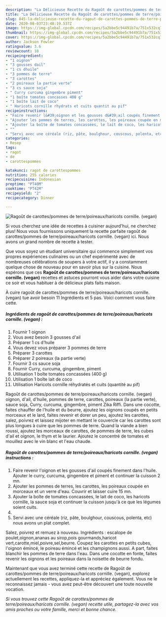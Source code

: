 ```yaml
---
description: "La Délicieuse Recette du Ragoût de carottes/pommes de terre/poireaux/haricots cornille. (vegan)"
title: "La Délicieuse Recette du Ragoût de carottes/pommes de terre/poireaux/haricots cornille. (vegan)"
slug: 845-la-delicieuse-recette-du-ragout-de-carottes-pommes-de-terre-poireaux-haricots-cornille-vegan
date: 2020-08-03T23:48:19.537Z
image: https://img-global.cpcdn.com/recipes/5a2bbe5c94491b7a/751x532cq70/ragout-de-carottespommes-de-terrepoireauxharicots-cornille-vegan-photo-principale-de-la-recette.jpg
thumbnail: https://img-global.cpcdn.com/recipes/5a2bbe5c94491b7a/751x532cq70/ragout-de-carottespommes-de-terrepoireauxharicots-cornille-vegan-photo-principale-de-la-recette.jpg
cover: https://img-global.cpcdn.com/recipes/5a2bbe5c94491b7a/751x532cq70/ragout-de-carottespommes-de-terrepoireauxharicots-cornille-vegan-photo-principale-de-la-recette.jpg
author: Jackson Fowler
ratingvalue: 3.6
reviewcount: 10
recipeingredient:
- "1 oignon"
- "3 gousses dail"
- "1 cs dhuile"
- "3 pommes de terre"
- "3 carottes"
- "2 poireaux la partie verte"
- "3 cs sauce soja"
- " Curry curcuma gingembre piment"
- "1 boîte tomates concasses 400 g"
- "1 boîte lait de coco"
- " Haricots cornille rhydrats et cuits quantit au pif"
recipeinstructions:
- "Faire revenir l&#39;oignon et les gousses d&#39;ail coupés finement dans l&#39;huile. Ajouter le curry, curcuma, gingembre et piment et continuer la cuisson 2 mn."
- "Ajouter les pommes de terres, les carottes, les poireaux coupée en morceaux et un verre d&#39;eau. Couvrir et laisser cuire 15 mn."
- "Ajouter la boîte de tomates concassées, le lait de coco, les haricots cornille, la sauce soja et continuer la cuisson jusqu&#39;à ce que les légumes soient cuits."
- ""
- "Servi avec une céréale (riz, pâte, boulghour, couscous, polenta, etc) nous avons un plat complet."
categories:
- Resep
tags:
- ragot
- de
- carottespommes

katakunci: ragot de carottespommes 
nutrition: 255 calories
recipecuisine: Indonesian
preptime: "PT40M"
cooktime: "PT42M"
recipeyield: "2"
recipecategory: Dinner

---
```



![Ragoût de carottes/pommes de terre/poireaux/haricots cornille. (vegan)](https://img-global.cpcdn.com/recipes/5a2bbe5c94491b7a/751x532cq70/ragout-de-carottespommes-de-terrepoireauxharicots-cornille-vegan-photo-principale-de-la-recette.jpg)

Si vous cherchez une idée de recettes à cuisiner aujourd'hui, ne cherchez plus! Nous vous fournissons uniquement la recette parfaite ragoût de carottes/pommes de terre/poireaux/haricots cornille. (vegan) ici. Nous avons un grand nombre de recette à tester.

Que vous soyez un étudiant universitaire qui commence simplement vos propres expériences culinaires ou un chef expérimenté avec de nombreuses célébrations de soupers à votre actif, il y a constamment quelque chose de nouveau pour en savoir plus sur la cuisine. Nous espérons que ces <strong> Ragoût de carottes/pommes de terre/poireaux/haricots cornille. (vegan) </strong> recettes et astuces pourront vous aider dans votre cuisine ce soir et vous habituer à de délicieux plats faits maison.

<!--inarticleads1-->

À cuire ragoût de carottes/pommes de terre/poireaux/haricots cornille. (vegan) tue avoir besoin 11 Ingrédients et 5 pas. Voici comment vous faire cette.

##### Ingrédients de ragoût de carottes/pommes de terre/poireaux/haricots cornille. (vegan) :

1. Fournir 1 oignon
1. Vous avez besoin 3 gousses d&#39;ail
1. Préparer 1 cs d&#39;huile
1. Vous devez vous préparer 3 pommes de terre
1. Préparer 3 carottes
1. Préparer 2 poireaux (la partie verte)
1. Fournir 3 cs sauce soja
1. Fournir  Curry, curcuma, gingembre, piment
1. Utilisation 1 boîte tomates concassées (400 g)
1. Utilisation 1 boîte lait de coco
1. Utilisation  Haricots cornille réhydratés et cuits (quantité au pif)


Ragoût de carottes/pommes de terre/poireaux/haricots cornille. (vegan) oignon, d&#39;ail, d&#39;huile, pommes de terre, carottes, poireaux (la partie verte), sauce soja, Curry, curcuma, gingembre, piment Zika Riffi. Dans une cocotte, faites chauffer de l&#39;huile et du beurre, ajoutez les oignons coupés en petits morceaux et le lard, faites revenir et dorer un peu, ajoutez les carottes, salez, poivrez et laissez mijoter en mettant le couvercle car les carottes sont plus longues à cuire que les pommes de terre. Quand la viande a bien roussi, ajoutez les morceaux de carottes, de pommes de terre, les cubes d&#39;ail et oignon, le thym et le laurier. Ajoutez le concentré de tomates et mouillez avec le vin blanc et l&#39;eau chaude. 

<!--inarticleads2-->

##### Ragoût de carottes/pommes de terre/poireaux/haricots cornille. (vegan) instructions :

1. Faire revenir l&#39;oignon et les gousses d&#39;ail coupés finement dans l&#39;huile. Ajouter le curry, curcuma, gingembre et piment et continuer la cuisson 2 mn.
1. Ajouter les pommes de terres, les carottes, les poireaux coupée en morceaux et un verre d&#39;eau. Couvrir et laisser cuire 15 mn.
1. Ajouter la boîte de tomates concassées, le lait de coco, les haricots cornille, la sauce soja et continuer la cuisson jusqu&#39;à ce que les légumes soient cuits.
1. 
1. Servi avec une céréale (riz, pâte, boulghour, couscous, polenta, etc) nous avons un plat complet.


Salez, poivrez et remuez à nouveau. Ingrédients : escalope de poulet,oignon,ananas au sirop,pois gourmands,haricot vert,carotte,miel,poivre,sel,beurre. Coupez les carottes en petits cubes, l&#39;oignon émincé, le poireau émincé et les champignons aussi. A part, faites blanchir les pommes de terre dans l&#39;eau. Dans une cocotte en fonte, faites revenir les oignons et les poireaux dans la noisette de beurre fondu. 

<!--inarticleads1-->

<p>
Maintenant que vous avez terminé cette recette de Ragoût de carottes/pommes de terre/poireaux/haricots cornille. (vegan), explorez actuellement les recettes, appliquez-la et appréciez également. Vous ne le reconnaissez jamais - vous avez peut-être découvert une toute nouvelle vocation.
</p>

<p>
<i>Si vous trouvez cette Ragoût de carottes/pommes de terre/poireaux/haricots cornille. (vegan) recette utile, partagez-la avec vos amis proches ou votre famille, merci et bonne chance.</i>
</p>

